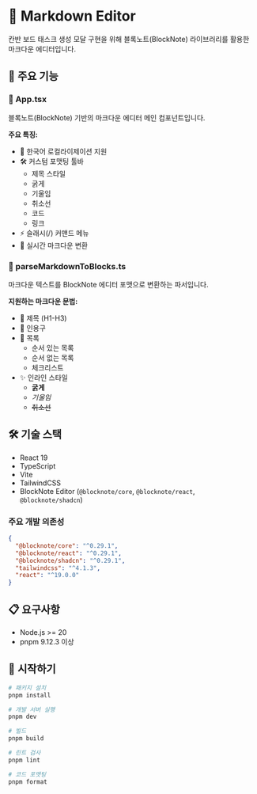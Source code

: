 # 📝 Markdown Editor

칸반 보드 태스크 생성 모달 구현을 위해 블록노트(BlockNote) 라이브러리를 활용한 마크다운 에디터입니다.

## 📌 주요 기능

### 🎨 App.tsx

블록노트(BlockNote) 기반의 마크다운 에디터 메인 컴포넌트입니다.

**주요 특징:**

- 💬 한국어 로컬라이제이션 지원
- 🛠️ 커스텀 포맷팅 툴바
  - 제목 스타일
  - 굵게
  - 기울임
  - 취소선
  - 코드
  - 링크
- ⚡ 슬래시(/) 커맨드 메뉴
- 🎯 실시간 마크다운 변환

### 🔄 parseMarkdownToBlocks.ts

마크다운 텍스트를 BlockNote 에디터 포맷으로 변환하는 파서입니다.

**지원하는 마크다운 문법:**

- 📑 제목 (H1-H3)
- 💭 인용구
- 📝 목록
  - 순서 있는 목록
  - 순서 없는 목록
  - 체크리스트
- ✨ 인라인 스타일
  - **굵게**
  - _기울임_
  - ~~취소선~~

## 🛠️ 기술 스택

- React 19
- TypeScript
- Vite
- TailwindCSS
- BlockNote Editor (`@blocknote/core`, `@blocknote/react`, `@blocknote/shadcn`)

### 주요 개발 의존성

````json
{
  "@blocknote/core": "^0.29.1",
  "@blocknote/react": "^0.29.1",
  "@blocknote/shadcn": "^0.29.1",
  "tailwindcss": "^4.1.3",
  "react": "^19.0.0"
}
````

## 📋 요구사항

- Node.js >= 20
- pnpm 9.12.3 이상

## 🚀 시작하기

```bash
# 패키지 설치
pnpm install

# 개발 서버 실행
pnpm dev

# 빌드
pnpm build

# 린트 검사
pnpm lint

# 코드 포맷팅
pnpm format
````
